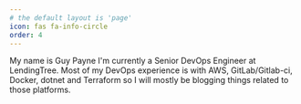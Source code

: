 ```yaml
---
# the default layout is 'page'
icon: fas fa-info-circle
order: 4
---
```

My name is Guy Payne I'm currently a Senior DevOps Engineer at LendingTree. Most of my DevOps experience is with AWS, GitLab/Gitlab-ci, Docker, dotnet and Terraform so I will mostly be blogging things related to those platforms.

<!-- > Add Markdown syntax content to file `_tabs/about.md`{: .filepath } and it will show up on this page.
{: .prompt-tip } -->
